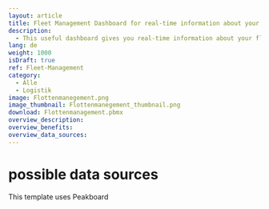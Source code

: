 ```yaml
---
layout: article
title: Fleet Management Dashboard for real-time information about your fleet
description: 
  - This useful dashboard gives you real-time information about your fleet and makes your fleet management easier! Keep an eye on how many vehicles are available for your drivers and which ones are currently in use or in the workshop. Additionally, this Fleet Management Dashboard shows you when exactly the next appointments for the workshop or customer service are scheduled. Other important key figures such as the costs for fuel, maintenance or insurance as well as the kilometers driven are also presented in a clear manner - in comprehensible diagrams and, of course, in real time.
lang: de
weight: 1000
isDraft: true
ref: Fleet-Management
category:
  - Alle
  - Logistik
image: Flottenmanegement.png
image_thumbnail: Flottenmanegement_thumbnail.png
download: Flottenmanagement.pbmx
overview_description:
overview_benefits:
overview_data_sources:
---
```

# possible data sources
This template uses Peakboard
